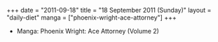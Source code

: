 +++
date = "2011-09-18"
title = "18 September 2011 (Sunday)"
layout = "daily-diet"
manga = ["phoenix-wright-ace-attorney"]
+++


* Manga: Phoenix Wright: Ace Attorney (Volume 2)
